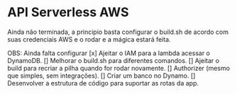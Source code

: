 # API Serverless AWS

Ainda não terminada, a principio basta configurar o build.sh de
acordo com suas credenciais AWS e o rodar e a mágica estará feita.

OBS: Ainda falta configurar
  [x] Ajeitar o IAM para a lambda acessar o DynamoDB.
  [] Melhorar o build.sh para diferentes comandos.
  [] Ajeitar o build para recriar a pilha quando for rodar novamente.
  [] Authorizer (mesmo que simples, sem integrações).
  [] Criar um banco no Dynamo.
  [] Desenvolver a estrutura de código para suportar as rotas da app.
